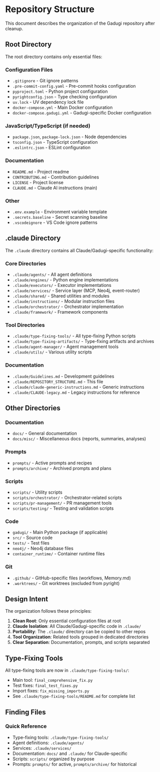 # Repository Structure

This document describes the organization of the Gadugi repository after cleanup.

## Root Directory

The root directory contains only essential files:

### Configuration Files
- `.gitignore` - Git ignore patterns
- `.pre-commit-config.yaml` - Pre-commit hooks configuration
- `pyproject.toml` - Python project configuration
- `pyrightconfig.json` - Type checking configuration
- `uv.lock` - UV dependency lock file
- `docker-compose.yml` - Main Docker configuration
- `docker-compose.gadugi.yml` - Gadugi-specific Docker configuration

### JavaScript/TypeScript (if needed)
- `package.json`, `package-lock.json` - Node dependencies
- `tsconfig.json` - TypeScript configuration
- `.eslintrc.json` - ESLint configuration

### Documentation
- `README.md` - Project readme
- `CONTRIBUTING.md` - Contribution guidelines
- `LICENSE` - Project license
- `CLAUDE.md` - Claude AI instructions (main)

### Other
- `.env.example` - Environment variable template
- `.secrets.baseline` - Secret scanning baseline
- `.vscodeignore` - VS Code ignore patterns

## .claude Directory

The `.claude` directory contains all Claude/Gadugi-specific functionality:

### Core Directories
- `.claude/agents/` - All agent definitions
- `.claude/engines/` - Python engine implementations
- `.claude/executors/` - Executor implementations
- `.claude/services/` - Service layer (MCP, Neo4j, event-router)
- `.claude/shared/` - Shared utilities and modules
- `.claude/instructions/` - Modular instruction files
- `.claude/orchestrator/` - Orchestrator implementation
- `.claude/framework/` - Framework components

### Tool Directories
- `.claude/type-fixing-tools/` - All type-fixing Python scripts
- `.claude/type-fixing-artifacts/` - Type-fixing artifacts and archives
- `.claude/agent-manager/` - Agent management tools
- `.claude/utils/` - Various utility scripts

### Documentation
- `.claude/Guidelines.md` - Development guidelines
- `.claude/REPOSITORY_STRUCTURE.md` - This file
- `.claude/claude-generic-instructions.md` - Generic instructions
- `.claude/CLAUDE-legacy.md` - Legacy instructions for reference

## Other Directories

### Documentation
- `docs/` - General documentation
- `docs/misc/` - Miscellaneous docs (reports, summaries, analyses)

### Prompts
- `prompts/` - Active prompts and recipes
- `prompts/archive/` - Archived prompts and plans

### Scripts
- `scripts/` - Utility scripts
- `scripts/orchestrator/` - Orchestrator-related scripts
- `scripts/pr-management/` - PR management tools
- `scripts/testing/` - Testing and validation scripts

### Code
- `gadugi/` - Main Python package (if applicable)
- `src/` - Source code
- `tests/` - Test files
- `neo4j/` - Neo4j database files
- `container_runtime/` - Container runtime files

### Git
- `.github/` - GitHub-specific files (workflows, Memory.md)
- `.worktrees/` - Git worktrees (excluded from pyright)

## Design Intent

The organization follows these principles:

1. **Clean Root**: Only essential configuration files at root
2. **Claude Isolation**: All Claude/Gadugi-specific code in `.claude/`
3. **Portability**: The `.claude/` directory can be copied to other repos
4. **Tool Organization**: Related tools grouped in dedicated directories
5. **Clear Separation**: Documentation, prompts, and scripts separated

## Type-Fixing Tools

All type-fixing tools are now in `.claude/type-fixing-tools/`:
- Main tool: `final_comprehensive_fix.py`
- Test fixes: `final_test_fixes.py`
- Import fixes: `fix_missing_imports.py`
- See `.claude/type-fixing-tools/README.md` for complete list

## Finding Files

### Quick Reference
- Type-fixing tools: `.claude/type-fixing-tools/`
- Agent definitions: `.claude/agents/`
- Services: `.claude/services/`
- Documentation: `docs/` and `.claude/` for Claude-specific
- Scripts: `scripts/` organized by purpose
- Prompts: `prompts/` for active, `prompts/archive/` for historical